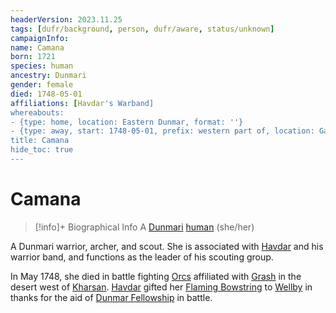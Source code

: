 ```yaml
---
headerVersion: 2023.11.25
tags: [dufr/background, person, dufr/aware, status/unknown]
campaignInfo:
name: Camana
born: 1721
species: human
ancestry: Dunmari
gender: female
died: 1748-05-01
affiliations: [Havdar's Warband]
whereabouts:
- {type: home, location: Eastern Dunmar, format: ''}
- {type: away, start: 1748-05-01, prefix: western part of, location: Garamjala Desert}
title: Camana
hide_toc: true
---
```

# Camana
>[!info]+ Biographical Info
> A [Dunmari](<../../gazetteer/greater-dunmar/realms/dunmar/dunmar.md>) [human](<../../species/humans/humans.md>) (she/her)
> 
> 
>> 

A Dunmari warrior, archer, and scout. She is associated with [Havdar](<./havdar.md>) and his warrior band, and functions as the leader of his scouting group. 

In May 1748, she died in battle fighting [Orcs](<../../species/children-of-the-embodied-gods/orcs/orcs.md>) affiliated with [Grash](<../other-nonhumans/grash.md>) in the desert west of [Kharsan](<../../gazetteer/greater-dunmar/dunmari-basin/kharsan.md>). [Havdar](<./havdar.md>) gifted her [Flaming Bowstring](<../../campaigns/dunmari-frontier/treasure/gifts-and-heirlooms/flaming-bowstring.md>) to [Wellby](<../pcs/dunmar-fellowship/wellby.md>) in thanks for the aid of [Dunmar Fellowship](<../pcs/dunmar-fellowship/dunmar-fellowship.md>) in battle. 